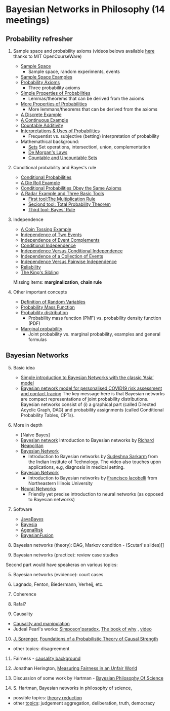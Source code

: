 # Bayesian Networks in Philosophy (14 meetings)

## Probability refresher
    
 1. Sample space and probability axioms (videos belows available [here]() thanks to MIT OpenCourseWare)
    - [Sample Space](https://www.youtube.com/watch?v=iQ2edOqEQAs&list=PLUl4u3cNGP60hI9ATjSFgLZpbNJ7myAg6&index=2)
        -  Sample space, random experiments, events
    - [Sample Space Examples](https://www.youtube.com/watch?v=__T3eJtjoic&list=PLUl4u3cNGP60hI9ATjSFgLZpbNJ7myAg6&index=3)
    - [Probability Axioms](https://www.youtube.com/watch?v=pA83XtLeVig&list=PLUl4u3cNGP60hI9ATjSFgLZpbNJ7myAg6&index=4)
         - Three probability axioms
    - [Simple Properties of Probabilities](https://www.youtube.com/watch?v=WTyLg_I1oFY&list=PLUl4u3cNGP60hI9ATjSFgLZpbNJ7myAg6&index=5)
         - Lemmas/theorems that can be derived from the axioms
     - [More Properties of Probabilities](https://www.youtube.com/watch?v=N3I2ZLbh6zQ&list=PLUl4u3cNGP60hI9ATjSFgLZpbNJ7myAg6&index=6)
         - More lemmans/theorems that can be derived from the axioms
     - [A Discrete Example](https://www.youtube.com/watch?v=AsSQdpZdP8U&list=PLUl4u3cNGP60hI9ATjSFgLZpbNJ7myAg6&index=7)
    - [A Continuous Example](https://www.youtube.com/watch?v=NbYB0fiHoCs&list=PLUl4u3cNGP60hI9ATjSFgLZpbNJ7myAg6&index=8)
    - [Countable Additivity](https://www.youtube.com/watch?v=mUxg3j_h5GM&list=PLUl4u3cNGP60hI9ATjSFgLZpbNJ7myAg6&index=9)
    - [Interpretations & Uses of Probabilities](https://www.youtube.com/watch?v=uGGTX2ypzKI&list=PLUl4u3cNGP60hI9ATjSFgLZpbNJ7myAg6&index=10)
         - Frequentist vs. subjective (betting) interpretation of probability
    - Mathemathical background:
         - [Sets](https://www.youtube.com/watch?v=47W1ApSRUqs&list=PLUl4u3cNGP60hI9ATjSFgLZpbNJ7myAg6&index=12)
                    Set operations, intersectionl, union, complementation
         - [De Morgan's Laws](https://www.youtube.com/watch?v=pdR9hV8mRWE&list=PLUl4u3cNGP60hI9ATjSFgLZpbNJ7myAg6&index=13)
         - [Countable and Uncountable Sets](https://www.youtube.com/watch?v=MqocbJ-FPo0&list=PLUl4u3cNGP60hI9ATjSFgLZpbNJ7myAg6&index=19)
            
2. Conditional probability and Bayes's rule
     - [Conditional Probabilities](https://www.youtube.com/watch?v=MPRKc4UPoJk&list=PLUl4u3cNGP60hI9ATjSFgLZpbNJ7myAg6&index=23)
     - [A Die Roll Example](https://www.youtube.com/watch?v=YenDB3yOfDc&list=PLUl4u3cNGP60hI9ATjSFgLZpbNJ7myAg6&index=24)
     - [Conditional Probabilities Obey the Same Axioms](https://www.youtube.com/watch?v=L_pEeYLGaP0&list=PLUl4u3cNGP60hI9ATjSFgLZpbNJ7myAg6&index=25)
     - [A Radar Example and Three Basic Tools](https://www.youtube.com/watch?v=uL31gpFdarc&list=PLUl4u3cNGP60hI9ATjSFgLZpbNJ7myAg6&index=26)
        - [First tool:The Multiplication Rule](https://www.youtube.com/watch?v=ugzs7dgQ-JE&list=PLUl4u3cNGP60hI9ATjSFgLZpbNJ7myAg6&index=27)
        - [Seciond tool: Total Probability Theorem](https://www.youtube.com/watch?v=8odFouBR2wE&list=PLUl4u3cNGP60hI9ATjSFgLZpbNJ7myAg6&index=28)
        - [Third tool: Bayes' Rule](https://www.youtube.com/watch?v=kz2tvO_ZAKI&list=PLUl4u3cNGP60hI9ATjSFgLZpbNJ7myAg6&index=29)

3. Independence
    - [A Coin Tossing Example](https://www.youtube.com/watch?v=rZKUmNvCjis&list=PLUl4u3cNGP60hI9ATjSFgLZpbNJ7myAg6&index=31)
    - [Independence of Two Events](https://www.youtube.com/watch?v=w423ypsUHf0&list=PLUl4u3cNGP60hI9ATjSFgLZpbNJ7myAg6&index=32)
    - [Independence of Event Complements](https://www.youtube.com/watch?v=JZkT3NU2mPM&list=PLUl4u3cNGP60hI9ATjSFgLZpbNJ7myAg6&index=33)
    - [Conditional Independence](https://www.youtube.com/watch?v=7B3cDe39lwY&list=PLUl4u3cNGP60hI9ATjSFgLZpbNJ7myAg6&index=34)
    - [Independence Versus Conditional Independence](https://www.youtube.com/watch?v=TAyA-rjmesQ&list=PLUl4u3cNGP60hI9ATjSFgLZpbNJ7myAg6&index=35)
    - [Independence of a Collection of Events](https://www.youtube.com/watch?v=UbQcqFH33G0&list=PLUl4u3cNGP60hI9ATjSFgLZpbNJ7myAg6&index=36)
    - [Independence Versus Pairwise Independence](https://www.youtube.com/watch?v=aJXfyfQs2Mc&list=PLUl4u3cNGP60hI9ATjSFgLZpbNJ7myAg6&index=37)
    - [Reliability](https://www.youtube.com/watch?v=UDkq_cLVSmc&list=PLUl4u3cNGP60hI9ATjSFgLZpbNJ7myAg6&index=38)
    - [The King's Sibling](https://www.youtube.com/watch?v=iPWyElxtk-8&list=PLUl4u3cNGP60hI9ATjSFgLZpbNJ7myAg6&index=39)
    
    Missing items: **marginalization**, **chain rule**
    
 4. Other important concepts 
    - [Definition of Random Variables](https://www.youtube.com/watch?v=vfqPpai_9jI&list=PLUl4u3cNGP60hI9ATjSFgLZpbNJ7myAg6&index=50)
    - [Probability Mass Function](https://www.youtube.com/watch?v=zW1_iugJvF0&list=PLUl4u3cNGP60hI9ATjSFgLZpbNJ7myAg6&index=51)
    - [Probability distribution](https://www.youtube.com/watch?v=jbhi96p4mwI&list=PLFDbGp5YzjqXQ4oE4w9GVWdiokWB9gEpm&index=5)
        - Probability mass function (PMF) vs. probability density function (PDF)
    - [Marginal probability](https://www.youtube.com/watch?v=r27mouuyFQk)
        - Joint probability vs. marginal probability, examples and general formulas 
    

## Bayesian Networks

  5. Basic idea
        - [Simple introduction to Bayesian Networks with the classic ‘Asia’ model](https://www.youtube.com/watch?v=v00gk1_DI9M)
        - [Bayesian network model for personalised COVID19 risk assessment and contact tracing](https://www.youtube.com/watch?v=3KGYuLFMRSY)
          The key message here is that Bayesian networks are compact representations of joint probability distributions. Bayesian networks consist of (i) a graphical part (called Directed Acyclic Graph, DAG) and probability assignments (called Conditional Probability Tables, CPTs).
          
   6. More in depth
        - [Naive Bayes]
        - [Bayesian network](https://www.youtube.com/watch?v=HJ6p6bsJkXE&t=78s)
            Introduction to Bayesian networks by [Richard Neapolitan](https://scholar.google.com/citations?user=E9_aqCoAAAAJ&hl=en)
        - [Bayesian Network](https://scholar.google.com/citations?user=AwP_bbsAAAAJ)
             - Introduction to Bayesian networks by [Sudeshna Sarkarm](https://scholar.google.com/citations?user=AwP_bbsAAAAJ) from the Indian Institute of Technology. The video also touches upon applications, e.g, diagnosis in medical setting.  
         - [Bayesian Network](https://www.youtube.com/watch?v=5s7XdGacztw)
              - Introduction to Bayesian networks by [Francisco Iacobelli](https://scholar.google.com/citations?user=XD7tOsUAAAAJ&hl=en) from Northeastern Illinois University  
        - [Neural Networks](https://www.youtube.com/watch?v=CqOfi41LfDw)
             - Friendly yet precise introduction to neural networks (as opposed to Bayesian networks) 
     
   6. Software
       - [JavaBayes](https://www.cs.cmu.edu/~javabayes/)
       - [Bayesia](https://www.bayesia.com/)
       - [AgenaRisk](https://www.agenarisk.com/)
       - [BayesianFusion](https://www.bayesfusion.com/)

3. Bayesian networks (theory): DAG, Markov condition - (Scutari's slides)[] 
4. Bayesian networks (practice): review case studies

Second part would have speakeras on various topics:

5. Bayesian networks (evidence): court cases
6. Lagnado, Fenton, Biedermann, Verheij, etc.

7. Coherence
8. Rafal?

9. Causality
- [Causality and manipulation](https://plato.stanford.edu/entries/causation-mani/)
- Judeal Pearl's works: [Simposon'paradox](http://bayes.cs.ucla.edu/jp_home.html), [The book of why](http://bayes.cs.ucla.edu/WHY/) , [video](https://www.youtube.com/watch?v=ZaPV1OSEpHw)

10. [J. Sprenger](http://www.laeuferpaar.de/index.html), [Foundations of a Probabilistic Theory of Causal Strength](http://philsci-archive.pitt.edu/14108/7/GradedCausation-v7.pdf)
  - other topics: disagreement

11. Fairness - [causality background](https://fairmlbook.org/causal.html)
 12. Jonathan Herington, [Measuring Fairness in an Unfair World](https://jherington.com/docs/Herington_AIES-2020.pdf)

13. Discussion of some work by Hartman - [Bayesian Philosophy Of Science](http://www.laeuferpaar.de/Papers/BookFrame_v1.pdf)
14. S. Hartman, Bayesian networks in philosophy of science, 
  - possible topics: [theory reduction](http://www.stephanhartmann.org/wp-content/uploads/2016/01/Aberdeen_2.pdf)
  - other [topics](http://www.stephanhartmann.org/publications/): judgement aggregation, deliberation, truth, democracy


  


